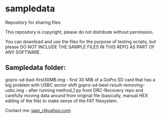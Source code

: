 # sampledata
Repository for sharing files

This repository is copyright, please do not distribute without permission.

You can download and use the files for the purpose of testing scripts, but please DO NOT INCLUDE THE SAMPLE FILES IN THIS REPO AS PART OF ANY SOFTWARE.

## Sampledata folder:
gopro-sd-bad-first30MB.img - first 30 MiB of a GoPro SD card that has a big problem with USBC sector shift
gopro-sd-best-result-removing-usbc.img - after running method_1.py from DRC-Recovery repo and carefully moving data around from original file (basically, manual HEX editing of the file) to make sense of the FAT filesystem.

Contact me:
jaan_r@yahoo.com
